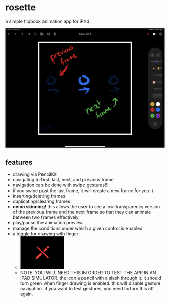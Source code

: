 # rosette

a simple flipbook animation app for iPad

![screenshot](screenshots/onion.jpeg)

## features

- drawing via PencilKit
- navigating to first, last, next, and previous frame
- navigation can be done with swipe gestures!!!
- if you swipe past the last frame, it will create a new frame for you :)
- inserting/deleting frames
- duplicating/clearing frames
- **onion skinning!** this allows the user to see a low-transparency version of the
  previous frame and the next frame so that they can animate between two frames
  effectively.
- play/pause the animation preview
- manage the conditions under which a given control is enabled
- a toggle for drawing with finger
  - ![finger drawing icon](screenshots/finger_toggle.png)
  - NOTE: YOU WILL NEED THIS IN ORDER TO TEST THE APP IN AN IPAD SIMULATOR. the icon a pencil with a slash through it. it should turn green when finger drawing is enabled. this will disable gesture navigation. if you want to test gestures, you need to turn this off again.
